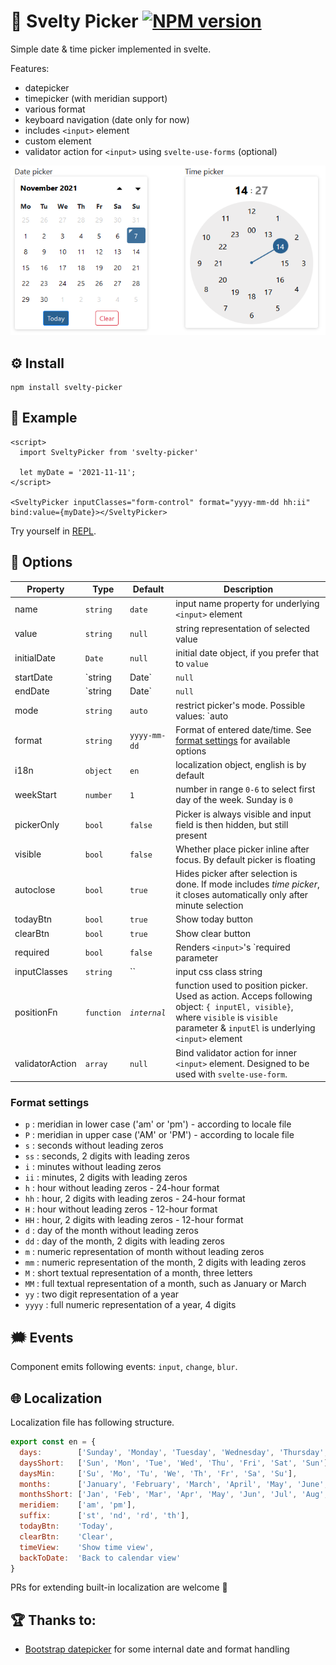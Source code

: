 # 📆 Svelty Picker [![NPM version](http://img.shields.io/npm/v/svelty-picker.svg?style=flat)](https://www.npmjs.org/package/svelty-picker)

Simple date & time picker implemented in svelte. 

Features: 
- datepicker
- timepicker (with meridian support)
- various format
- keyboard navigation (date only for now)
- includes `<input>` element
- custom element 
- validator action for `<input>` using `svelte-use-forms` (optional)

![screenshot](docs/screenshot.png)

## ⚙️ Install

```
npm install svelty-picker
```

## 👀 Example

```svelte
<script>
  import SveltyPicker from 'svelty-picker'
  
  let myDate = '2021-11-11';
</script>

<SveltyPicker inputClasses="form-control" format="yyyy-mm-dd hh:ii" bind:value={myDate}></SveltyPicker>
```

Try yourself in [REPL](https://svelte.dev/repl/98fd362aad6049f4b38606820baff0b0?version=3.44.1).

## 📓 Options

| Property        | Type         | Default       | Description |
|-----------------|--------------|---------------| ------------------|
| name            | `string`     | `date`        | input name property for underlying `<input>` element |
| value           | `string`     | `null`        | string representation of selected value |
| initialDate     | `Date`       | `null`        | initial date object, if you prefer that to `value` |
| startDate       | `string|Date`| `null`        | limit minimal selectable date |
| endDate         | `string|Date`| `null`        | limit maximal selectable date |
| mode            | `string`     | `auto`        | restrict picker's mode. Possible values: `auto|date|datetime|time`. By default it try to guess the mode from `format` |
| format          | `string`     | `yyyy-mm-dd`  | Format of entered date/time. See [format settings](#format-settings) for available options |
| i18n            | `object`     | `en`          | localization object, english is by default |
| weekStart       | `number`     | `1`           | number in range `0-6` to select first day of the week. Sunday is `0` |
| pickerOnly      | `bool`       | `false`       | Picker is always visible and input field is then hidden, but still present |
| visible         | `bool`       | `false`       | Whether place picker inline after focus. By default picker is floating
| autoclose       | `bool`       | `true`        | Hides picker after selection is done. If mode includes _time picker_, it closes automatically only after minute selection |
| todayBtn        | `bool`       | `true`        | Show today button |
| clearBtn        | `bool`       | `true`        | Show clear button |
| required        | `bool`       | `false`       | Renders `<input>`'s `required parameter |
| inputClasses    | `string`     | ``            | input css class string |
| positionFn      | `function`   | _`internal`_  | function used to position picker. Used as action. Acceps following object: `{ inputEl, visible}`, where `visible` is `visible` parameter & `inputEl` is underlying `<input>` element |
| validatorAction | `array`      | `null`        | Bind validator action for inner `<input>` element. Designed to be used with `svelte-use-form`.

### Format settings

- `p` : meridian in lower case ('am' or 'pm') - according to locale file
- `P` : meridian in upper case ('AM' or 'PM') - according to locale file
- `s` : seconds without leading zeros
- `ss` : seconds, 2 digits with leading zeros
- `i` : minutes without leading zeros
- `ii` : minutes, 2 digits with leading zeros
- `h` : hour without leading zeros - 24-hour format
- `hh` : hour, 2 digits with leading zeros - 24-hour format
- `H` : hour without leading zeros - 12-hour format
- `HH` : hour, 2 digits with leading zeros - 12-hour format
- `d` : day of the month without leading zeros
- `dd` : day of the month, 2 digits with leading zeros
- `m` : numeric representation of month without leading zeros
- `mm` : numeric representation of the month, 2 digits with leading zeros
- `M` : short textual representation of a month, three letters
- `MM` : full textual representation of a month, such as January or March
- `yy` : two digit representation of a year
- `yyyy` : full numeric representation of a year, 4 digits

## 🗯️ Events

Component emits following events: `input`, `change`, `blur`.

## 🌐 Localization

Localization file has following structure.

```js
export const en = {
  days:        ['Sunday', 'Monday', 'Tuesday', 'Wednesday', 'Thursday', 'Friday', 'Saturday', 'Sunday'],
  daysShort:   ['Sun', 'Mon', 'Tue', 'Wed', 'Thu', 'Fri', 'Sat', 'Sun'],
  daysMin:     ['Su', 'Mo', 'Tu', 'We', 'Th', 'Fr', 'Sa', 'Su'],
  months:      ['January', 'February', 'March', 'April', 'May', 'June', 'July', 'August', 'September', 'October', 'November', 'December'],
  monthsShort: ['Jan', 'Feb', 'Mar', 'Apr', 'May', 'Jun', 'Jul', 'Aug', 'Sep', 'Oct', 'Nov', 'Dec'],
  meridiem:    ['am', 'pm'],
  suffix:      ['st', 'nd', 'rd', 'th'],
  todayBtn:    'Today',
  clearBtn:    'Clear',
  timeView:    'Show time view',
  backToDate:  'Back to calendar view'
}
```
PRs for extending built-in localization are welcome 🥳

## 🏆 Thanks to:

- [Bootstrap datepicker](https://github.com/smalot/bootstrap-datetimepicker/blob/master/js/bootstrap-datetimepicker.js) for some internal date and format handling

